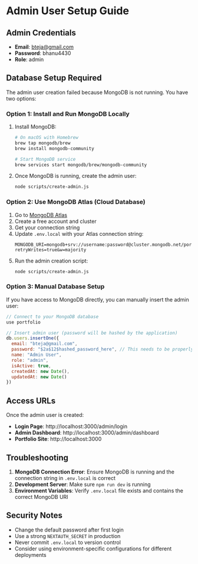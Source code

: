 # Admin User Setup Guide

## Admin Credentials
- **Email**: bteja@gmail.com
- **Password**: bhanu4430
- **Role**: admin

## Database Setup Required

The admin user creation failed because MongoDB is not running. You have two options:

### Option 1: Install and Run MongoDB Locally

1. Install MongoDB:
   ```bash
   # On macOS with Homebrew
   brew tap mongodb/brew
   brew install mongodb-community
   
   # Start MongoDB service
   brew services start mongodb/brew/mongodb-community
   ```

2. Once MongoDB is running, create the admin user:
   ```bash
   node scripts/create-admin.js
   ```

### Option 2: Use MongoDB Atlas (Cloud Database)

1. Go to [MongoDB Atlas](https://www.mongodb.com/atlas)
2. Create a free account and cluster
3. Get your connection string
4. Update `.env.local` with your Atlas connection string:
   ```
   MONGODB_URI=mongodb+srv://username:password@cluster.mongodb.net/portfolio?retryWrites=true&w=majority
   ```
5. Run the admin creation script:
   ```bash
   node scripts/create-admin.js
   ```

### Option 3: Manual Database Setup

If you have access to MongoDB directly, you can manually insert the admin user:

```javascript
// Connect to your MongoDB database
use portfolio

// Insert admin user (password will be hashed by the application)
db.users.insertOne({
  email: "bteja@gmail.com",
  password: "$2a$12$hashed_password_here", // This needs to be properly hashed
  name: "Admin User",
  role: "admin",
  isActive: true,
  createdAt: new Date(),
  updatedAt: new Date()
})
```

## Access URLs

Once the admin user is created:
- **Login Page**: http://localhost:3000/admin/login
- **Admin Dashboard**: http://localhost:3000/admin/dashboard
- **Portfolio Site**: http://localhost:3000

## Troubleshooting

1. **MongoDB Connection Error**: Ensure MongoDB is running and the connection string in `.env.local` is correct
2. **Development Server**: Make sure `npm run dev` is running
3. **Environment Variables**: Verify `.env.local` file exists and contains the correct MongoDB URI

## Security Notes

- Change the default password after first login
- Use a strong `NEXTAUTH_SECRET` in production
- Never commit `.env.local` to version control
- Consider using environment-specific configurations for different deployments